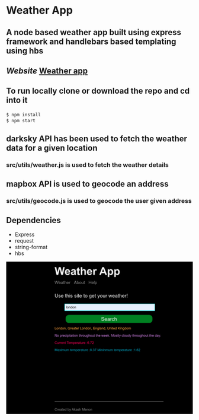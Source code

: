 # Weather App

## A node based weather app built using express framework and handlebars based templating using hbs

## *Website* [Weather app](https://minimalist-weather-app.herokuapp.com/)

## To run locally clone or download the repo and cd into it

```
$ npm install
$ npm start
```

## darksky API has been used to fetch the weather data for a given location

### src/utils/weather.js is used to fetch the weather details

## mapbox API is used to geocode an address

### src/utils/geocode.js is used to geocode the user given address

## Dependencies

- Express 
- request
- string-format
- hbs

![screenshot](screenshots/dark.png)